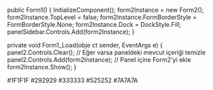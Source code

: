 public Form1()
{
    InitializeComponent();
    form2Instance = new Form2();
    form2Instance.TopLevel = false;
    form2Instance.FormBorderStyle = FormBorderStyle.None;
    form2Instance.Dock = DockStyle.Fill;
    panelSidebar.Controls.Add(form2Instance);
}

private void Form1_Load(obje ct sender, EventArgs e)
{
    panel2.Controls.Clear(); // Eğer varsa paneldeki mevcut içeriği temizle
    panel2.Controls.Add(form2Instance); // Panel içine Form2'yi ekle
    form2Instance.Show();
}

#1F1F1F
#292929
#333333
#525252
#7A7A7A